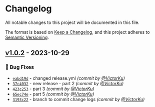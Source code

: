 # Changelog
All notable changes to this project will be documented in this file.

The format is based on [Keep a Changelog](https://keepachangelog.com/en/1.0.0/),
and this project adheres to [Semantic Versioning](https://semver.org/spec/v2.0.0.html).

## [v1.0.2] - 2023-10-29
### :bug: Bug Fixes
- [`eabd19d`](https://github.com/VictorKu/elementaryos/commit/eabd19dec62fbf03bbbe26d5ee3c8a5fea7ac2f9) - changed release.yml *(commit by [@VictorKu](https://github.com/VictorKu))*
- [`37c4032`](https://github.com/VictorKu/elementaryos/commit/37c403244b0db7f3af3e87f080a2feb72bbf3457) - new release - part 2 *(commit by [@VictorKu](https://github.com/VictorKu))*
- [`423c253`](https://github.com/VictorKu/elementaryos/commit/423c253efd044abdab0496bdcde40ccaf52fec02) - part 3 *(commit by [@VictorKu](https://github.com/VictorKu))*
- [`65ec74e`](https://github.com/VictorKu/elementaryos/commit/65ec74e78c89f5b9eab48a975937c7d0acf38845) - part 5 *(commit by [@VictorKu](https://github.com/VictorKu))*
- [`3193c22`](https://github.com/VictorKu/elementaryos/commit/3193c226e1ce83c249548f8de2781af1c1d79e35) - branch to commit change logs *(commit by [@VictorKu](https://github.com/VictorKu))*


[v1.0.2]: https://github.com/VictorKu/elementaryos/compare/v1.0.1...v1.0.2